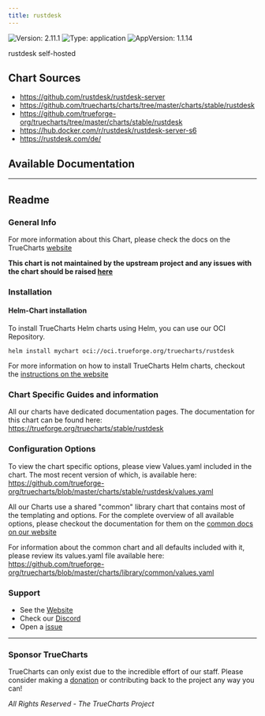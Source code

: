 ```yaml
---
title: rustdesk
---
```


![Version: 2.11.1](https://img.shields.io/badge/Version-2.11.1-informational?style=flat-square) ![Type: application](https://img.shields.io/badge/Type-application-informational?style=flat-square) ![AppVersion: 1.1.14](https://img.shields.io/badge/AppVersion-1.1.14-informational?style=flat-square)

rustdesk self-hosted

## Chart Sources

- https://github.com/rustdesk/rustdesk-server
- https://github.com/truecharts/charts/tree/master/charts/stable/rustdesk
- https://github.com/trueforge-org/truecharts/tree/master/charts/stable/rustdesk
- https://hub.docker.com/r/rustdesk/rustdesk-server-s6
- https://rustdesk.com/de/

## Available Documentation



---

## Readme


### General Info

For more information about this Chart, please check the docs on the TrueCharts [website](https://trueforge.org/truecharts/stable/rustdesk)

**This chart is not maintained by the upstream project and any issues with the chart should be raised [here](https://github.com/trueforge-org/truecharts/issues/new/choose)**

### Installation

#### Helm-Chart installation

To install TrueCharts Helm charts using Helm, you can use our OCI Repository.

`helm install mychart oci://oci.trueforge.org/truecharts/rustdesk`

For more information on how to install TrueCharts Helm charts, checkout the [instructions on the website](https://trueforge.org/truecharts/guides/)

### Chart Specific Guides and information

All our charts have dedicated documentation pages.
The documentation for this chart can be found here:
https://trueforge.org/truecharts/stable/rustdesk

### Configuration Options

To view the chart specific options, please view Values.yaml included in the chart.
The most recent version of which, is available here: https://github.com/trueforge-org/truecharts/blob/master/charts/stable/rustdesk/values.yaml

All our Charts use a shared "common" library chart that contains most of the templating and options.
For the complete overview of all available options, please checkout the documentation for them on the [common docs on our website](https://trueforge.org/truecharts-common/)

For information about the common chart and all defaults included with it, please review its values.yaml file available here: https://github.com/trueforge-org/truecharts/blob/master/charts/library/common/values.yaml

### Support

- See the [Website](https://truecharts.org)
- Check our [Discord](https://discord.gg/tVsPTHWTtr)
- Open a [issue](https://github.com/trueforge-org/truecharts/issues/new/choose)

---

### Sponsor TrueCharts

TrueCharts can only exist due to the incredible effort of our staff.
Please consider making a [donation](https://trueforge.org/general/sponsor/) or contributing back to the project any way you can!

_All Rights Reserved - The TrueCharts Project_
